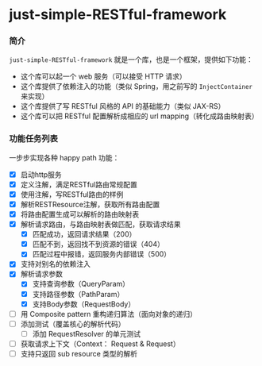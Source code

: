 # just-simple-RESTful-framework

### 简介

`just-simple-RESTful-framework` 就是一个库，也是一个框架，提供如下功能：

- 这个库可以起一个 web 服务（可以接受 HTTP 请求）
- 这个库提供了依赖注入的功能（类似 Spring，用之前写的 `InjectContainer` 来实现）
- 这个库提供了写 RESTful 风格的 API 的基础能力（类似 JAX-RS）
- 这个库可以把 RESTful 配置解析成相应的 url mapping（转化成路由映射表）

### 功能任务列表

一步步实现各种 happy path 功能：

- [x] 启动http服务
- [x] 定义注解，满足RESTful路由常规配置
- [x] 使用注解，写RESTful路由的样例
- [x] 解析RESTResource注解，获取所有路由配置
- [x] 将路由配置生成可以解析的路由映射表
- [x] 解析请求路由，与路由映射表做匹配，获取请求结果
    - [x] 匹配成功，返回请求结果（200）
    - [x] 匹配不到，返回找不到资源的错误（404）
    - [x] 匹配过程中报错，返回服务内部错误（500）
- [x] 支持对别名的依赖注入
- [x] 解析请求参数
  - [x] 支持查询参数（QueryParam）
  - [x] 支持路径参数（PathParam）
  - [x] 支持Body参数（RequestBody）
- [ ] 用 Composite pattern 重构递归算法（面向对象的递归）
- [ ] 添加测试（覆盖核心的解析代码）
  - [ ] 添加 RequestResolver 的单元测试
- [ ] 获取请求上下文（Context： Request & Request）
- [ ] 支持只返回 sub resource 类型的解析
